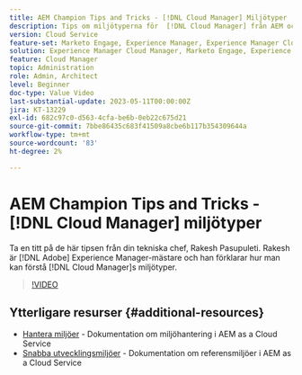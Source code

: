 ```yaml
---
title: AEM Champion Tips and Tricks - [!DNL Cloud Manager] Miljötyper
description: Tips om miljötyperna för  [!DNL Cloud Manager] från AEM och experten Rakesh Pasupuleti.
version: Cloud Service
feature-set: Marketo Engage, Experience Manager, Experience Manager Cloud Manager
solution: Experience Manager Cloud Manager, Marketo Engage, Experience Manager Cloud Manager
feature: Cloud Manager
topic: Administration
role: Admin, Architect
level: Beginner
doc-type: Value Video
last-substantial-update: 2023-05-11T00:00:00Z
jira: KT-13229
exl-id: 682c97c0-d563-4cfa-be6b-0eb22c675d21
source-git-commit: 7bbe86435c683f41509a8cbe6b117b354309644a
workflow-type: tm+mt
source-wordcount: '83'
ht-degree: 2%

---
```


# AEM Champion Tips and Tricks - [!DNL Cloud Manager] miljötyper

Ta en titt på de här tipsen från din tekniska chef, Rakesh Pasupuleti. Rakesh är [!DNL Adobe] Experience Manager-mästare och han förklarar hur man kan förstå [!DNL Cloud Manager]s miljötyper.

>[!VIDEO](https://video.tv.adobe.com/v/3419297?quality=12&learn=on)

## Ytterligare resurser {#additional-resources}

* [Hantera miljöer](https://experienceleague.adobe.com/docs/experience-manager-cloud-service/content/implementing/using-cloud-manager/manage-environments.html) - Dokumentation om miljöhantering i AEM as a Cloud Service
* [Snabba utvecklingsmiljöer](https://experienceleague.adobe.com/docs/experience-manager-cloud-service/content/implementing/developing/rapid-development-environments.html) - Dokumentation om referensmiljöer i AEM as a Cloud Service

